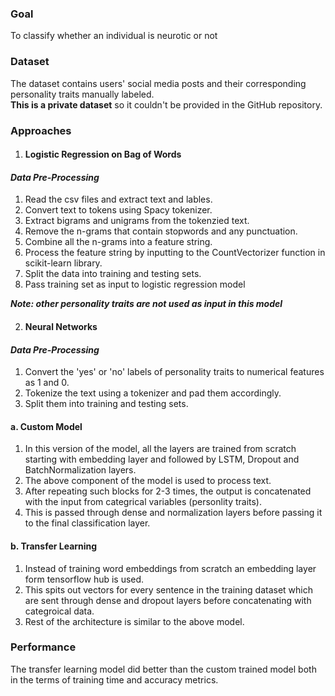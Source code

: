 ### Goal
To classify whether an individual is neurotic or not

### Dataset
The dataset contains users' social media posts and their corresponding personality traits manually labeled.\
**This is a private dataset** so it couldn't be provided in the GitHub repository.

### Approaches

1. #### Logistic Regression on Bag of Words

#### *Data Pre-Processing*
1. Read the csv files and extract text and lables.
2. Convert text to tokens using Spacy tokenizer.
3. Extract bigrams and unigrams from the tokenzied text.
4. Remove the n-grams that contain stopwords and any punctuation.
5. Combine all the n-grams into a feature string.
6. Process the feature string by inputting to the CountVectorizer function in scikit-learn library.
7. Split the data into training and testing sets.
8. Pass training set as input to logistic regression model

**_Note: other personality traits are not used as input in this model_**

2. #### Neural Networks
    
#### *Data Pre-Processing*
1. Convert the 'yes' or 'no' labels of personality traits to numerical features as 1 and 0.
2. Tokenize the text using a tokenizer and pad them accordingly.
3. Split them into training and testing sets.
    
#### a. Custom Model
1. In this version of the model, all the layers are trained from scratch starting with embedding layer and followed by LSTM, Dropout and BatchNormalization layers.
2. The above component of the model is used to process text.
3. After repeating such blocks for 2-3 times, the output is concatenated with the input from categrical variables (personlity traits).
4. This is passed through dense and normalization layers before passing it to the final classification layer.

#### b. Transfer Learning
1. Instead of training word embeddings from scratch an embedding layer form tensorflow hub is used.
2. This spits out vectors for every sentence in the training dataset which are sent through dense and dropout layers before concatenating with categroical data.
3. Rest of the architecture is similar to the above model.


### Performance
The transfer learning model did better than the custom trained model both in the terms of training time and accuracy metrics.
